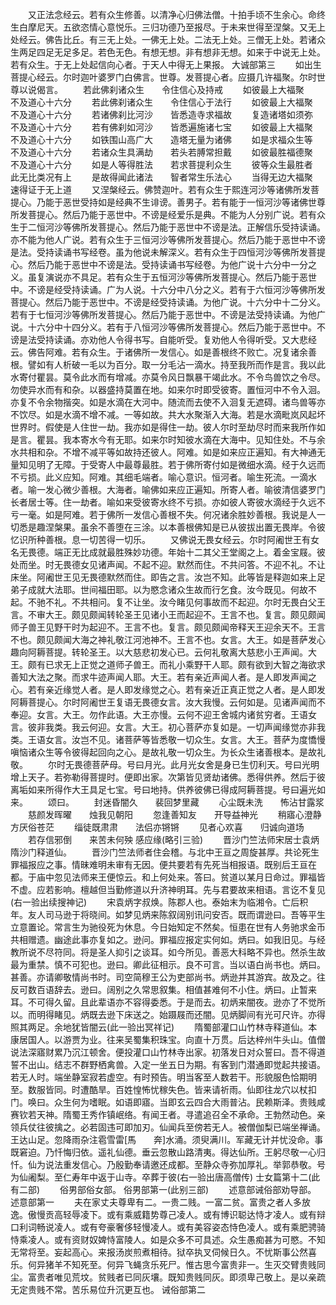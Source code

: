 <!-- { "loadSidebar": true } -->
　　又正法念经云。若有众生修善。以清净心归佛法僧。十拍手顷不生余心。命终生白摩尼天。五欲恣情心意悦乐。三归功德乃至报尽。于未来世得至涅槃。又无上处经云。佛告比丘。有三无上处。一佛无上处。二法无上处。三僧无上处。若诸众生两足四足无足多足。若色无色。有想无想。非有想非无想。如来于中说无上处。若有众生。于无上处起信向心者。于天人中得无上果报。
大诚部第三
　　如出生菩提心经云。尔时迦叶婆罗门白佛言。世尊。发菩提心者。应摄几许福聚。尔时世尊以说偈言。
　　若此佛刹诸众生　　令住信心及持戒
　　如彼最上大福聚　　不及道心十六分
　　若此佛刹诸众生　　令住信心于法行
　　如彼最上大福聚　　不及道心十六分
　　若诸佛刹比河沙　　皆悉造寺求福故
　　复造诸塔如须弥　　不及道心十六分
　　若有佛刹如河沙　　皆悉遍施诸七宝
　　如彼最上大福聚　　不及道心十六分
　　如铁围山高广大　　造塔无量为诸佛
　　如是求福众生等　　不及道心十六分
　　若诸众生具满劫　　若头若膊常担戴
　　如彼最胜福德聚　　不及道心十六分
　　如是人等得胜法　　若求菩提利众生
　　彼等众生最胜者　　此无比类况有上
　　是故得闻此诸法　　智者常生乐法心
　　当得无边大福聚　　速得证于无上道
　　又涅槃经云。佛赞迦叶。若有众生于熙连河沙等诸佛所发菩提心。乃能于恶世受持如是经典不生诽谤。善男子。若有能于一恒河沙等诸佛世尊所发菩提心。然后乃能于恶世中。不谤是经爱乐是典。不能为人分别广说。若有众生于二恒河沙等佛所发菩提心。然后乃能于恶世中不谤是法。正解信乐受持读诵。亦不能为他人广说。若有众生于三恒河沙等佛所发菩提心。然后乃能于恶世中不谤是法。受持读诵书写经卷。虽为他说未解深义。若有众生于四恒河沙等佛所发菩提心。然后乃能于恶世中不谤是法。受持读诵书写经卷。为他广说十六分中一分之义。虽复演说亦不具足。若有众生于五恒河沙等佛所发菩提心。然后乃能于恶世中。不谤是经受持读诵。广为人说。十六分中八分之义。若有于六恒河沙等佛所发菩提心。然后乃能于恶世中。不谤是经受持读诵。为他广说。十六分中十二分义。若有于七恒河沙等佛所发菩提心。然后乃能于恶世中。不谤是法受持读诵。为他广说。十六分中十四分义。若有于八恒河沙等佛所发菩提心。然后乃能于恶世中。不谤是法受持读诵。亦劝他人令得书写。自能听受。复劝他人令得听受。又大悲经云。佛告阿难。若有众生。于诸佛所一发信心。如是善根终不败亡。况复诸余善根。譬如有人析破一毛以为百分。取一分毛沾一滴水。持至我所而作是言。我以此水寄付瞿昙。莫令此水而有增减。亦莫令风日飘暴干竭此水。不令鸟兽饮之令尽。勿使异水而有和杂。以器盛持莫置在地。如来尔时即受彼寄。置恒河中不令入洄。亦复不令余物揩突。如是水滴在大河中。随流而去使不入洄复无遮碍。诸鸟兽等亦不饮尽。如是水滴不增不减。一等如故。共大水聚渐入大海。若是水滴毗岚风起坏世界时。假使是人住世一劫。我亦如是得住一劫。彼人尔时至劫尽时而来我所作如是言。瞿昙。我本寄水今有无耶。如来尔时知彼水滴在大海中。见知住处。不与余水共相和杂。不增不减平等如故持还彼人。阿难。如是如来应正遍知。有大神通无量知见明了无障。于受寄人中最尊最胜。若于佛所寄付如是微细水滴。经于久远而不亏损。此义应知。阿难。其细毛端者。喻心意识。恒河者。喻生死流。一滴水者。喻一发心微少善根。大海者。喻佛如来应正遍知。所寄人者。喻彼清信婆罗门长者居士等。住一劫者。喻如来受彼寄水终不亏损。亦如彼人寄彼水滴经于久远不亏一毫。如是阿难。若于佛所一发信心善根不失。何况诸余胜妙善根。我说是人一切悉是趣涅槃果。虽余不善堕在三涂。以本善根佛知是已从彼拔出置无畏岸。令彼忆识所种善根。息一切苦得一切乐。
　　又佛说无畏女经云。尔时阿阇世王有女名无畏德。端正无比成就最胜殊妙功德。年始十二其父王堂阁之上。着金宝屐。彼处而坐。时无畏德女见诸声闻。不起不迎。默然而住。不共问答。不迎不礼。不让床坐。阿阇世王见无畏德默然而住。即告之言。汝岂不知。此等皆是释迦如来上足弟子成就大法耶。世间福田耶。以为愍念诸众生故而行乞食。汝今既见。何故不起。不驰不礼。不共相问。复不让坐。汝今睹见何事故而不起迎。尔时无畏白父王言。不审大王。颇见颇闻转轮圣王见诸小王而起迎不。王言不也。复言。颇见颇闻师子兽王见野干时为起迎不。王言不也。复言。颇见颇闻帝释天王迎余天不。王言不也。颇见颇闻大海之神礼敬江河池神不。王言不也。女言。大王。如是菩萨发心趣向阿耨菩提。转轮圣王。以大慈悲初发心已。云何礼敬离大慈悲小王声闻。大王。颇有已求无上正觉之道师子兽王。而礼小乘野干人耶。颇有欲到大智之海欲求善知大法之聚。而求牛迹声闻人耶。大王。若有亲近声闻人者。是人即发声闻之心。若有亲近缘觉人者。是人即发缘觉之心。若有亲近正真正觉之人者。是人即发阿耨菩提心。尔时阿阇世王复语无畏德女言。汝大我慢。云何如是。见诸声闻而不奉迎。女言。大王。勿作此语。大王亦慢。云何不迎王舍城内诸贫穷者。王语女言。彼非我类。我云何迎。女言。大王。初心菩萨亦复如是。一切声闻缘觉亦非我类。王语女言。汝岂不见。诸菩萨等皆悉敬一切众生。女言。大王。菩萨为度憍慢嗔恼诸众生等令彼得起回向之心。是故礼敬一切众生。为长众生诸善根本。是故礼敬。
　　尔时无畏德菩萨母。号曰月光。此月光女舍是身已生忉利天。号曰光明增上天子。若弥勒得菩提时。便即出家。次第皆见贤劫诸佛。悉得供养。然后于彼离垢如来所得作大王具足七宝。号曰地持。供养彼佛已得成阿耨菩提。号曰遍光如来。
　　颂曰。
　　封迷昏闇久　　裴回梦里藏
　　心尘既未洗　　怖沾甘露浆
　　慈颜发晖曜　　烛我见朝阳
　　忽逢善知友　　开导益神光
　　稍寤心澄静　　方厌俗苍茫
　　缁徒既肃肃　　法侣亦锵锵
　　见者心欢喜　　归诚向道场
　　若存信邪倒　　来苦未何殃
感应缘(略引三验)
　　晋沙门竺法师宋居士袁炳隋沙门释道仙。
　　晋沙门竺法师者住会稽。与北中王亘之周旋甚厚。共论死生罪福报应之事。情昧难明未审有无因。便共要若有先死当相报语。既别后王亘在都。于庙中忽见法师来王便惊云。和上何处来。答曰。贫道以某月日命过。罪福皆不虚。应若影响。檀越但当勤修道以升济神明耳。先与君要故来相语。言讫不复见(右一验出续搜神记)
　　宋袁炳字叔焕。陈郡人也。泰始末为临湘令。亡后积年。友人司马逊于将晓间。如梦见炳来陈叙阔别讯问安否。既而谓逊曰。吾等平生立意置论。常言生为驰役死为休息。今日始知定不然矣。恒患在世有人务驰求金币共相赠遗。幽途此事亦复如之。逊问。罪福应报定实何如。炳曰。如我旧见。与经教所说不尽符同。将是圣人抑引之谈耳。如今所见。善恶大科略不异也。然杀生故最为重禁。慎不可犯也。逊曰。卿此征相示。良不可言。当以语白尚书也。炳曰。甚善。亦请卿敬情尚书时。司空简穆王公为吏部尚书。炳逊并其游宾。故及之。往反可数百语辞去。逊曰。阔别之久常思叙集。相值甚难何不小住。炳曰。止暂来耳。不可得久留。且此辈语亦不容得委悉。于是而去。初炳来闇夜。逊亦了不觉所以。而明得睹见。炳既去逊下床送之。始蹑屐而还闇。见炳脚间有光可尺许。亦得照其两足。余地犹皆闇云(此一验出冥祥记)
　　隋蜀部灌口山竹林寺释道仙。本康居国人。以游贾为业。往来吴蜀集积珠宝。向直十万贯。后达梓州牛头山。值僧说法深寤财累乃沉江顿舍。便投灌口山竹林寺出家。初落发日对众誓曰。吾不得道誓不出山。结志不群野栖禽兽。入定一坐五日为期。有客到门潜通即觉起共接语。若无人时。端坐静室寂若虚空。有时预告。明当客至人数若干。形貌服色恰期明至。数服皆同。时遭酷旱。百姓惶怖忧稼失色。皆来请祈雨。仙即往龙穴以杖扣门。唤曰。众生何为嗜眠。如语即寤。当即玄云四合大雨普沾。民赖斯泽。贵贱咸赛钦若天神。隋蜀王秀作镇岷络。有闻王者。寻遣追召全不承命。王勃然动色。亲领兵仗往彼擒之。必若固违可即加刃。仙闻兵至傍若无人。被僧伽梨已端坐禅诵。王达山足。忽降雨杂注雹雪雷[馬　　奔]水涌。须臾满川。军藏无计并忧没命。事既窘迫。乃忏悔归依。遥礼仙德。垂云忽散山路清夷。得达仙所。王躬尽敬一心归忏。仙为说法重发信心。乃殷勤奉请邀还成都。至静众寺弥加厚礼。举郭恭敬。号为仙阇梨。至仁寿年中返于山寺。卒葬于彼(右一验出唐高僧传)
士女篇第十二(此有二部)
　　俗男部俗女部。
俗男部第一(此别三部)
　　述意部诫俗部劝导部。
述意部第一
　　夫在家丈夫尊卑有二。一贵二贱。一富二贫。富贵之者人多放逸。傲慢贡高轻辱凌下。或有乘威籍势尊己凌人。或有博识聪达恃才凌人。或有辩口利词畅说凌人。或有夸豪奢侈轻慢凌人。或有美容姿态恃色凌人。或有乘肥骋骑恃乘凌人。或有资财奴婢恃富陵人。如是众多不可具述。众生愚痴甚为可愍。不知无常将至。妄起高心。来报汤炭煎煮相待。狱卒执叉伺候日久。不忧斯事公然喜乐。何异猪羊不知死至。何异飞蝇贪乐死尸。惟古思今富贵非一。生灭交臂贵贱同尘。富贵者唯见荒坟。贫贱者已同灰壤。既知贵贱同灰。即须卑己敬上。是以亲疏无定贵贱不常。苦乐易位升沉更互也。
诫俗部第二
